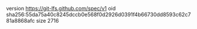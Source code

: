 version https://git-lfs.github.com/spec/v1
oid sha256:55da75a40c8245dccb0e568f0d2926d0391f4b66730dd8593c62c781a8868afc
size 2716
